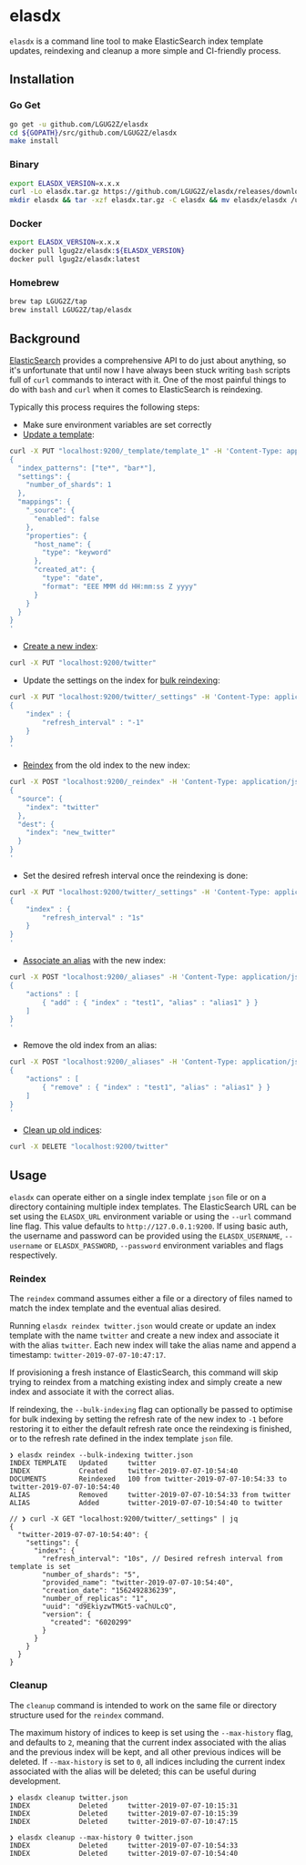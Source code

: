 # elasdx
`elasdx` is a command line tool to make ElasticSearch index template updates, reindexing and cleanup a more simple and
CI-friendly process.

## Installation
### Go Get
```bash
go get -u github.com/LGUG2Z/elasdx
cd ${GOPATH}/src/github.com/LGUG2Z/elasdx
make install
```

### Binary
```bash
export ELASDX_VERSION=x.x.x
curl -Lo elasdx.tar.gz https://github.com/LGUG2Z/elasdx/releases/download/v${ELASDX_VERSION}/elasdx_${ELASDX_VERSION}_linux_amd64.tar.gz
mkdir elasdx && tar -xzf elasdx.tar.gz -C elasdx && mv elasdx/elasdx /usr/local/bin/elasdx && chmod +x /usr/local/bin/elasdx && rm -rf elasdx.tar.gz elasdx
```

### Docker
```bash
export ELASDX_VERSION=x.x.x
docker pull lgug2z/elasdx:${ELASDX_VERSION}
docker pull lgug2z/elasdx:latest
```

### Homebrew
```bash
brew tap LGUG2Z/tap
brew install LGUG2Z/tap/elasdx
```

## Background
[ElasticSearch](https://www.elastic.co/products/elasticsearch) provides a comprehensive API to do just about anything,
so it's unfortunate that until now I have always been stuck writing `bash` scripts full of `curl` commands to interact
with it. One of the most painful things to do with `bash` and `curl` when it comes to ElasticSearch is reindexing.

Typically this process requires the following steps:

* Make sure environment variables are set correctly
* [Update a template](https://www.elastic.co/guide/en/elasticsearch/reference/current/indices-templates.html):
```bash
curl -X PUT "localhost:9200/_template/template_1" -H 'Content-Type: application/json' -d'
{
  "index_patterns": ["te*", "bar*"],
  "settings": {
    "number_of_shards": 1
  },
  "mappings": {
    "_source": {
      "enabled": false
    },
    "properties": {
      "host_name": {
        "type": "keyword"
      },
      "created_at": {
        "type": "date",
        "format": "EEE MMM dd HH:mm:ss Z yyyy"
      }
    }
  }
}
'
```

* [Create a new index](https://www.elastic.co/guide/en/elasticsearch/reference/current/indices-create-index.html):
```bash
curl -X PUT "localhost:9200/twitter"
```

* Update the settings on the index for
[bulk reindexing](https://www.elastic.co/guide/en/elasticsearch/reference/current/indices-update-settings.html#bulk):
```bash
curl -X PUT "localhost:9200/twitter/_settings" -H 'Content-Type: application/json' -d'
{
    "index" : {
        "refresh_interval" : "-1"
    }
}
'
```

* [Reindex](https://www.elastic.co/guide/en/elasticsearch/reference/current/docs-reindex.html) from the old index to the new index:
```bash
curl -X POST "localhost:9200/_reindex" -H 'Content-Type: application/json' -d'
{
  "source": {
    "index": "twitter"
  },
  "dest": {
    "index": "new_twitter"
  }
}
'
```

* Set the desired refresh interval once the reindexing is done:
```bash
curl -X PUT "localhost:9200/twitter/_settings" -H 'Content-Type: application/json' -d'
{
    "index" : {
        "refresh_interval" : "1s"
    }
}
'
```

* [Associate an alias](https://www.elastic.co/guide/en/elasticsearch/reference/current/indices-aliases.html) with the new index:
```bash
curl -X POST "localhost:9200/_aliases" -H 'Content-Type: application/json' -d'
{
    "actions" : [
        { "add" : { "index" : "test1", "alias" : "alias1" } }
    ]
}
'
```

* Remove the old index from an alias:
```bash
curl -X POST "localhost:9200/_aliases" -H 'Content-Type: application/json' -d'
{
    "actions" : [
        { "remove" : { "index" : "test1", "alias" : "alias1" } }
    ]
}
'
```

* [Clean up old indices](https://www.elastic.co/guide/en/elasticsearch/reference/current/indices-delete-index.html):
```bash
curl -X DELETE "localhost:9200/twitter"
```

## Usage
`elasdx` can operate either on a single index template `json` file or on a directory containing multiple index templates.
The ElasticSearch URL can be set using the `ELASDX_URL` environment variable or using the `--url` command line flag.
This value defaults to `http://127.0.0.1:9200`. If using basic auth, the username and password can be provided using the
`ELASDX_USERNAME`, `--username` or `ELASDX_PASSWORD`, `--password` environment variables and flags respectively.

### Reindex
The `reindex` command assumes either a file or a directory of files named to match the index template and the eventual
alias desired.

Running `elasdx reindex twitter.json` would create or update an index template with the name `twitter`
and create a new index and associate it with the alias `twitter`. Each new index will take the alias name and append a
timestamp: `twitter-2019-07-07-10:47:17`.

If provisioning a fresh instance of ElasticSearch, this command will skip trying to reindex from a matching existing
index and simply create a new index and associate it with the correct alias.

If reindexing, the `--bulk-indexing` flag can optionally be passed to optimise for bulk indexing by setting the refresh
rate of the new index to `-1` before restoring it to either the default refresh rate once the reindexing is finished, or
to the refresh rate defined in the index template `json` file.

```text
❯ elasdx reindex --bulk-indexing twitter.json
INDEX TEMPLATE   Updated     twitter
INDEX            Created     twitter-2019-07-07-10:54:40
DOCUMENTS        Reindexed   100 from twitter-2019-07-07-10:54:33 to twitter-2019-07-07-10:54:40
ALIAS            Removed     twitter-2019-07-07-10:54:33 from twitter
ALIAS            Added       twitter-2019-07-07-10:54:40 to twitter
```
```json5
// ❯ curl -X GET "localhost:9200/twitter/_settings" | jq
{
  "twitter-2019-07-07-10:54:40": {
    "settings": {
      "index": {
        "refresh_interval": "10s", // Desired refresh interval from template is set
        "number_of_shards": "5",
        "provided_name": "twitter-2019-07-07-10:54:40",
        "creation_date": "1562492836239",
        "number_of_replicas": "1",
        "uuid": "d9EkiyzwTMGt5-vaChULcQ",
        "version": {
          "created": "6020299"
        }
      }
    }
  }
}
```
### Cleanup
The `cleanup` command is intended to work on the same file or directory structure used for the `reindex` command.

The maximum history of indices to keep is set using the `--max-history` flag, and defaults to `2`, meaning that the
current index associated with the alias and the previous index will be kept, and all other previous indices will be
deleted. If `--max-history` is set to `0`, all indices including the current index associated with the alias will be
deleted; this can be useful during development.

```text
❯ elasdx cleanup twitter.json
INDEX            Deleted     twitter-2019-07-07-10:15:31
INDEX            Deleted     twitter-2019-07-07-10:15:39
INDEX            Deleted     twitter-2019-07-07-10:47:15
```

```text
❯ elasdx cleanup --max-history 0 twitter.json
INDEX            Deleted     twitter-2019-07-07-10:54:33
INDEX            Deleted     twitter-2019-07-07-10:54:40
```